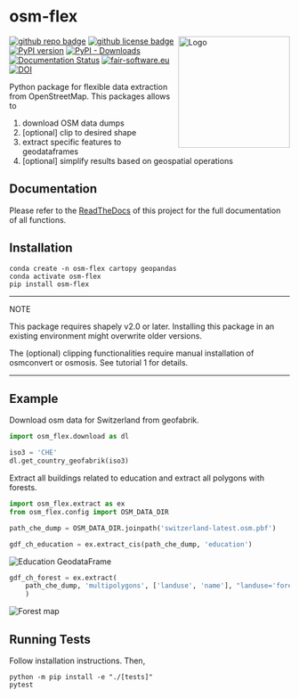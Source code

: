 # osm-flex

<img align="right" width="200" alt="Logo" src="https://raw.githubusercontent.com/osm-flex/osm-flex/develop/doc/logo_osm-flex.png">

[![github repo badge](https://img.shields.io/badge/github-repo-000.svg?logo=github&labelColor=gray&color=blue)](https://github.com/osm-flex/osm-flex)
[![github license badge](https://img.shields.io/github/license/osm-flex/osm-flex)](https://github.com/osm-flex/osm-flex)
[![PyPI version](https://badge.fury.io/py/osm-flex.svg)](https://badge.fury.io/py/osm-flex) 
[![PyPI - Downloads](https://img.shields.io/pypi/dm/osm-flex?color=yellow&label=Downloads)](https://pypistats.org/packages/osm-flex)
[![Documentation Status](https://readthedocs.org/projects/osm-flex/badge/?version=latest)](https://osm-flex.readthedocs.io/en/latest/?badge=latest)
[![fair-software.eu](https://img.shields.io/badge/fair--software.eu-%E2%97%8F%20%20%E2%97%8F%20%20%E2%97%8F%20%20%E2%97%8F%20%20%E2%97%8B-yellow)](https://fair-software.eu)
[![DOI](https://zenodo.org/badge/DOI/10.5281/zenodo.8082963.svg)](https://doi.org/10.5281/zenodo.8082963)

Python package for flexible data extraction from OpenStreetMap. This packages allows to 

1. download OSM data dumps
2. [optional] clip to desired shape
3. extract specific features to geodataframes
4. [optional] simplify results based on geospatial operations

## Documentation

Please refer to the [ReadTheDocs](https://osm-flex.readthedocs.io/en/latest/?badge=latest) of this project for the full documentation of all functions.

## Installation

```
conda create -n osm-flex cartopy geopandas
conda activate osm-flex
pip install osm-flex
```

---
NOTE

This package requires shapely v2.0 or later. Installing this package in an existing environment might overwrite older versions. 


The (optional) clipping functionalities require manual installation of osmconvert or osmosis. See tutorial 1 for details.

---

## Example
Download osm data for Switzerland from geofabrik.

```python
import osm_flex.download as dl

iso3 = 'CHE'
dl.get_country_geofabrik(iso3)
```

Extract all buildings related to education and extract all polygons with forests.

```python
import osm_flex.extract as ex
from osm_flex.config import OSM_DATA_DIR

path_che_dump = OSM_DATA_DIR.joinpath('switzerland-latest.osm.pbf')              
```

```python
gdf_ch_education = ex.extract_cis(path_che_dump, 'education')    
```
<img title="Education" alt="Education GeodataFrame" src="./doc/education_ch.png">


```python
gdf_ch_forest = ex.extract(
	path_che_dump, 'multipolygons', ['landuse', 'name'], "landuse='forest'"
	)    
```

<img title="Forests" alt="Forest map " src="./doc/forest_ch.png">


## Running Tests

Follow installation instructions. Then,
```
python -m pip install -e "./[tests]"
pytest
```
